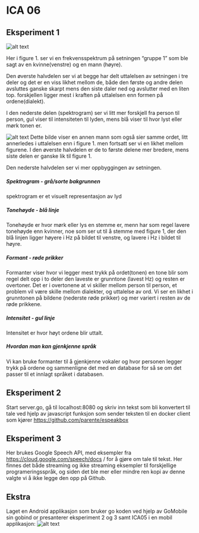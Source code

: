 # ICA 06

## Eksperiment 1
 ![alt text](https://github.com/Zwirc/IS-105/blob/master/ICA06/vedlegg/figur1.PNG "Wapp")

Her i figure 1. ser vi en frekvensspektrum på setningen “gruppe 1” som ble sagt av en kvinne(venstre) og en mann (høyre).

Den øverste halvdelen ser vi at begge har delt uttalelsen av setningen i tre deler og det er en viss likhet mellom de, både den første og andre delen avsluttes ganske skarpt mens den siste daler ned og avslutter med en liten top. forskjellen ligger mest i kraften på uttalelsen enn formen på ordene(dialekt).

I den nederste delen (spektrogram) ser vi litt mer forskjell fra person til person,
gul viser til intensiteten til lyden, mens blå viser til hvor lyst eller mørk tonen er.


 ![alt text](https://github.com/Zwirc/IS-105/blob/master/ICA06/vedlegg/figur2.png "Wapp")
Dette bilde viser en annen mann som også sier samme ordet, litt annerledes i uttalelsen enn i figure 1. men fortsatt ser vi en likhet mellom figurene. I den øverste halvdelen er de to første delene mer bredere, mens siste delen er ganske lik til figure 1.

Den nederste halvdelen ser vi mer oppbyggingen av setningen.

##### Spektrogram - grå/sorte bakgrunnen
spektrogram er et visuelt representasjon av lyd




##### Tonehøyde - blå linje
Tonehøyde er hvor mørk eller lys en stemme er, menn har som regel lavere tonehøyde enn kvinner, noe som ser ut til å stemme med figure 1, der den blå linjen ligger høyere i Hz på
bildet til venstre, og lavere i Hz i bildet til høyre.


##### Formant  - røde prikker
Formanter viser hvor vi legger mest trykk på ordet(tonen) en tone blir som regel delt opp i to deler den laveste er grunntone (lavest Hz) og resten er overtoner. Det er i overtonene at vi skiller mellom person til person, et problem vil være skille mellom dialekter, og uttalelse av ord.
 Vi ser en likhet i grunntonen på bildene (nederste røde prikker) og mer variert i resten av de røde prikkene.

##### Intensitet - gul linje
Intensitet er hvor høyt ordene blir uttalt.

##### Hvordan man kan gjenkjenne språk
Vi kan bruke formanter til å gjenkjenne vokaler og hvor personen legger trykk på ordene og sammenligne det med en database for så se om det passer til et innlagt språket i databasen.


## Eksperiment 2
Start server.go, gå til localhost:8080 og skriv inn tekst som bli konvertert til tale ved hjelp av javascript funksjon som sender teksten til en docker client som kjører https://github.com/parente/espeakbox

## Eksperiment 3
Her brukes Google Speech API, med eksempler fra https://cloud.google.com/speech/docs / for å gjøre om tale til tekst.
Her finnes det både streaming og ikke streaming eksempler til forskjellige programeringsspråk, og siden det ble mer eller mindre ren kopi av denne valgte vi å ikke legge den opp på Github.

## Ekstra

Laget en Android applikasjon som bruker go koden ved hjelp av GoMobile sin gobind or presanterer eksperiment 2 og 3 samt ICA05 i en mobil applikasjon:
 ![alt text](https://github.com/Zwirc/IS-105/blob/master/ICA06/vedlegg/Applikasjon.PNG "Wapp")